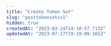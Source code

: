 ```yaml
---
title: "Create Token Set"
slug: "posttokensetsv1"
hidden: true
createdAt: "2023-03-24T14:10:57.713Z"
updatedAt: "2023-07-27T19:19:09.165Z"
---
```

